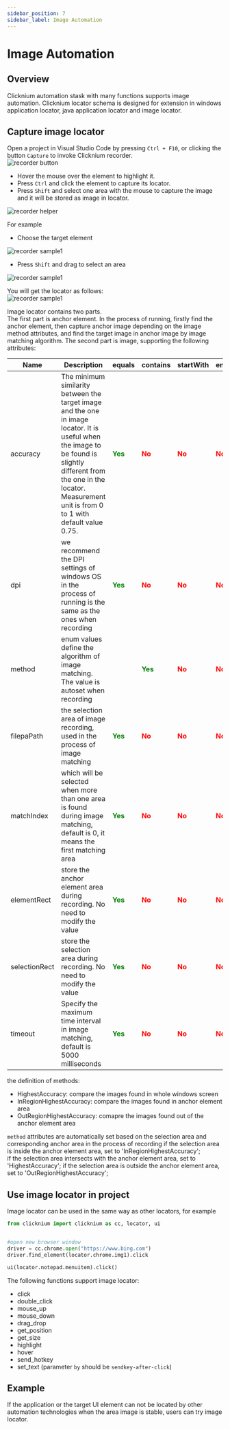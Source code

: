 ```yaml
---
sidebar_position: 7
sidebar_label: Image Automation
---
```

# Image Automation

## Overview
Clicknium automation stask with many functions supports image automation.
Clicknium locator schema is designed for extension in windows application locator, java application locator and image locator.

## Capture image locator
Open a project in Visual Studio Code by pressing `Ctrl + F10`, or clicking the button `Capture` to invoke Clicknium recorder.  
![recorder button](./../img/start_recorder_from_vscode.png "locator recorder button")  

- Hover the mouse over the element to highlight it.  
- Press `Ctrl` and click the element to capture its locator.  
- Press `Shift` and select one area with the mouse to capture the image and it will be stored as image in locator.  

![recorder helper](./../img/recorder_help.png)   

For example  
- Choose the target element  

![recorder sample1](./../img/image_locator_sample1_1.png)  
- Press `Shift` and drag to select an area  

![recorder sample1](./../img/image_locator_sample1_2.png)  

You will get the locator as follows:   
![recorder sample1](./../img/image_locator_sample1_3.png)  

Image locator contains two parts.  
The first part is anchor element. In the process of running, firstly find the anchor element, then capture anchor image depending on the image method attributes, and find the target image in anchor image by image matching algorithm.
The second part is image, supporting the following attributes:  

| Name      | Description | equals | contains |startWith |endWith |
| ----------- | ----------- |----------- |----------- |----------- |----------- |
| accuracy | The minimum similarity between the target image and the one in image locator. It is useful when the image to be found is slightly different from the one in the locator. Measurement unit is from 0 to 1 with default value 0.75. |<font color="Green"><B>Yes</B></font>   |<font color="Red"><B>No</B></font>|<font color="Red"><B>No</B></font>|<font color="Red"><B>No</B></font>|
| dpi |  we recommend the DPI settings of windows OS in the process of running is the same as the ones when recording|<font color="Green"><B>Yes</B></font>   |<font color="Red"><B>No</B></font>|<font color="Red"><B>No</B></font>|<font color="Red"><B>No</B></font>|
| method | enum values define the algorithm of image matching. The value is autoset when recording |  |<font color="Green"><B>Yes</B></font>   |<font color="Red"><B>No</B></font>|<font color="Red"><B>No</B></font>|<font color="Red"><B>No</B></font>|
| filepaPath | the selection area of image recording, used in the process of image matching |<font color="Green"><B>Yes</B></font>   |<font color="Red"><B>No</B></font>|<font color="Red"><B>No</B></font>|<font color="Red"><B>No</B></font>|
| matchIndex | which will be selected when more than one area is found during image matching, default is 0, it means the first matching area |<font color="Green"><B>Yes</B></font>   |<font color="Red"><B>No</B></font>|<font color="Red"><B>No</B></font>|<font color="Red"><B>No</B></font>|
| elementRect | store the anchor element area during recording. No need to modify the value |<font color="Green"><B>Yes</B></font>   |<font color="Red"><B>No</B></font>|<font color="Red"><B>No</B></font>|<font color="Red"><B>No</B></font>|
| selectionRect | store the selection area during recording. No need to modify the value  |<font color="Green"><B>Yes</B></font>   |<font color="Red"><B>No</B></font>|<font color="Red"><B>No</B></font>|<font color="Red"><B>No</B></font>|
| timeout |Specify the maximum time interval in image matching, default is 5000 milliseconds  |<font color="Green"><B>Yes</B></font>   |<font color="Red"><B>No</B></font>|<font color="Red"><B>No</B></font>|<font color="Red"><B>No</B></font>|

the definition of methods:
- HighestAccuracy: compare the images found in whole windows screen
- InRegionHighestAccuracy: compare the images found in anchor element area
- OutRegionHighestAccuracy: comapre the images found out of the anchor element area

`method` attributes are automatically set based on the selection area and corresponding anchor area in the process of recording 
if the selection area is inside the anchor element area, set to 'InRegionHighestAccuracy';  
if the selection area intersects with the anchor element area, set to 'HighestAccuracy';
if the selection area is outside the anchor element area, set to 'OutRegionHighestAccuracy';

## Use image locator in project
Image locator can be used in the same way as other locators, for example  
```python
from clicknium import clicknium as cc, locator, ui


#open new browser window
driver = cc.chrome.open("https://www.bing.com")
driver.find_element(locator.chrome.img1).click

ui(locator.notepad.menuitem).click()
```  

The following functions support image locator:
- click
- double_click
- mouse_up
- mouse_down
- drag_drop
- get_position
- get_size
- highlight
- hover
- send_hotkey
- set_text (parameter `by` should be `sendkey-after-click`)

## Example
If the application or the target UI element can not be located by other automation technologies when the area image is stable, users can try image locator.